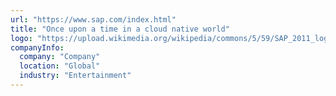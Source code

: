 ```yaml
---
url: "https://www.sap.com/index.html"
title: "Once upon a time in a cloud native world"
logo: "https://upload.wikimedia.org/wikipedia/commons/5/59/SAP_2011_logo.svg"
companyInfo:
  company: "Company"
  location: "Global"
  industry: "Entertainment"
---
```

